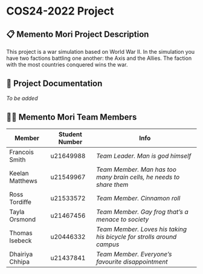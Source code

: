 # COS24-2022 Project
## :clipboard: Memento Mori Project Description
This project is a war simulation based on World War II. In the simulation you have two factions battling one another: the Axis and the Allies. The faction with the most countries conquered wins the war.

## :memo: Project Documentation
*To be added*

## :pirate_flag: Memento Mori Team Members
| Member | Student Number | Info |
| --- | --- | --- |
| Francois Smith | u21649988 | *Team Leader. Man is god himself* |
| Keelan Matthews | u21549967 | *Team Member. Man has too many brain cells, he needs to share them* |
| Ross Tordiffe | u21533572 | *Team Member. Cinnamon roll* |
| Tayla Orsmond | u21467456| *Team Member. Gay frog that’s a menace to society* |
| Thomas Isebeck | u20446332 | *Team Member.  Loves his taking his bicycle for strolls around campus*  |
| Dhairiya Chhipa | u21437841 | *Team Member. Everyone’s favourite disappointment* |
